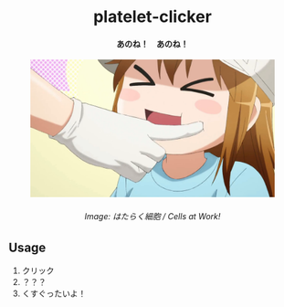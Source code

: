 <div align="center">
    <h1>platelet-clicker</h1>
    <h4>あのね！　あのね！</h4>
    <img src="docs/preview.png" width="85%" />
    <h6>Image: はたらく細胞 / Cells at Work!</h6>
</div>

## Usage
1. クリック
2. ？？？
3. くすぐったいよ！